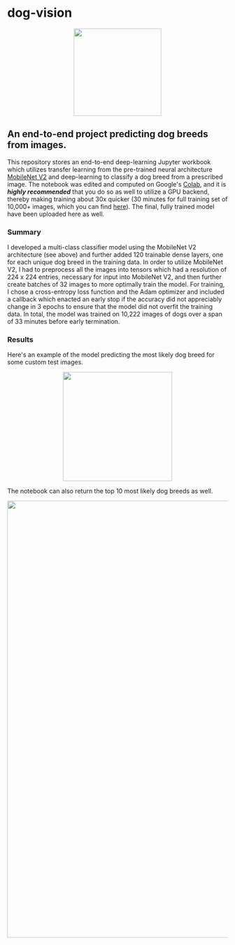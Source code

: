 # dog-vision

<p align = "center">
<img src ="https://user-images.githubusercontent.com/86231828/125239967-c64e0480-e32c-11eb-81a4-5ee0fb85e20a.jpg" width=auto height="200">
</p>

## An end-to-end project predicting dog breeds from images.

This repository stores an end-to-end deep-learning Jupyter workbook which utilizes transfer learning from the pre-trained neural architecture [MobileNet V2](https://tfhub.dev/google/imagenet/mobilenet_v2_130_224/classification/4) and deep-learning to classify a dog breed from a prescribed image.  The notebook was edited and computed on Google's [Colab](https://colab.research.google.com/), and it is _**highly recommended**_ that you do so as well to utilize a GPU backend, thereby making training about 30x quicker (30 minutes for full training set of 10,000+ images, which you can find [here](https://www.kaggle.com/c/dog-breed-identification/)). The final, fully trained model have been uploaded here as well.

### Summary

I developed a multi-class classifier model using the MobileNet V2 architecture (see above) and further added 120 trainable dense layers, one for each unique dog breed in the training data. In order to utilize MobileNet V2, I had to preprocess all the images into tensors which had a resolution of 224 x 224 entries, necessary for input into MobileNet V2, and then further create batches of 32 images to more optimally train the model. For training, I chose a cross-entropy loss function and the Adam optimizer and included a callback which enacted an early stop if the accuracy did not appreciably change in 3 epochs to ensure that the model did not overfit the training data. In total, the model was trained on 10,222 images of dogs over a span of 33 minutes before early termination.

### Results

Here's an example of the model predicting the most likely dog breed for some custom test images.

<p align="center">
<img src="https://user-images.githubusercontent.com/86231828/125240031-e2ea3c80-e32c-11eb-8459-fbef774d8f58.jpg" width=auto height="250">
</p>

The notebook can also return the top 10 most likely dog breeds as well.

<p align="center">
<img src="https://user-images.githubusercontent.com/86231828/125259759-f86a6100-e342-11eb-9c54-87db9d10f46e.jpg" width=1000 height=auto>
</p>

